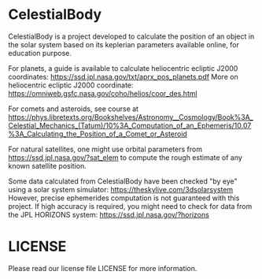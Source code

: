 # CelestialBody

CelestialBody is a project developed to calculate the position of an object in the solar system
based on its keplerian parameters available online, for education purpose.

For planets, a guide is available to calculate heliocentric ecliptic J2000 coordinates:
https://ssd.jpl.nasa.gov/txt/aprx_pos_planets.pdf
More on heliocentric ecliptic J2000 coordinate:
https://omniweb.gsfc.nasa.gov/coho/helios/coor_des.html

For comets and asteroids, see course at
https://phys.libretexts.org/Bookshelves/Astronomy__Cosmology/Book%3A_Celestial_Mechanics_(Tatum)/10%3A_Computation_of_an_Ephemeris/10.07%3A_Calculating_the_Position_of_a_Comet_or_Asteroid

For natural satellites, one might use orbital parameters from
https://ssd.jpl.nasa.gov/?sat_elem
to compute the rough estimate of any known satellite position.

Some data calculated from CelestialBody have been checked "by eye" using a solar system simulator:
https://theskylive.com/3dsolarsystem
However, precise ephemerides computation is not guaranteed with this project.
If high accuracy is required, you might need to check for data from the JPL HORIZONS system:
https://ssd.jpl.nasa.gov/?horizons

# LICENSE

Please read our license file LICENSE for more information.